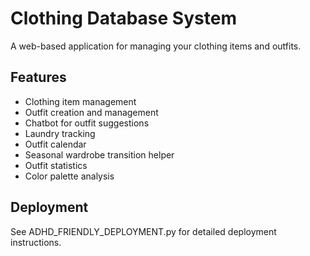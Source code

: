 # Clothing Database System

A web-based application for managing your clothing items and outfits.

## Features

- Clothing item management
- Outfit creation and management
- Chatbot for outfit suggestions
- Laundry tracking
- Outfit calendar
- Seasonal wardrobe transition helper
- Outfit statistics
- Color palette analysis

## Deployment

See ADHD_FRIENDLY_DEPLOYMENT.py for detailed deployment instructions.
